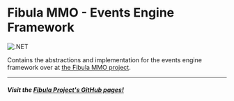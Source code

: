 # Fibula MMO - Events Engine Framework

![.NET](https://github.com/fibula-mmo/fibula-events-engine/workflows/.NET/badge.svg)

Contains the abstractions and implementation for the events engine framework over at [the Fibula MMO project](https://github.com/fibula-mmo).

---

##### Visit the [Fibula Project's GitHub pages!](https://fibula-mmo.github.io/)
